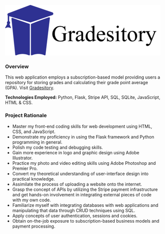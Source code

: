 ![Gradesitory Logo](/logo.png)

### Overview
This web application employs a subscription-based model providing users a repository for storing grades and calculating their grade point average (GPA).
Visit [Gradesitory](https://www.gradesitory.com).

**Technologies Employed:** Python, Flask, Stripe API, SQL, SQLite, JavaScript, HTML & CSS.

### Project Rationale
- Master my front-end coding skills for web development using HTML, CSS, and JavaScript.
- Demonstrate my proficiency in using the Flask framework and Python programming in general.
- Polish my code testing and debugging skills. 
- Gain more experience in logo and graphic design using Adobe Illustrator. 
- Practice my photo and video editing skills using Adobe Photoshop and Premier Pro.
- Convert my theoretical understanding of user-interface design into practical knowledge.
- Assimilate the process of uploading a website onto the internet.
- Grasp the concept of APIs by utilizing the Stripe payment infrastructure and get hands-on involvement in integrating external pieces of code with my own code. 
- Familiarize myself with integrating databases with web applications and manipulating that data through CRUD techniques using SQL.
- Apply concepts of user authentication, sessions and cookies. 
- Obtain on-the-job exposure to subscription-based business models and payment processing. 

